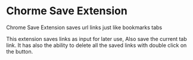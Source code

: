 # Chorme Save Extension
Chrome Save Extension saves url links just like bookmarks tabs

This extension saves links as input for later use, Also save the current tab link.
It has also the ability to delete all the saved links with double click on the button.
